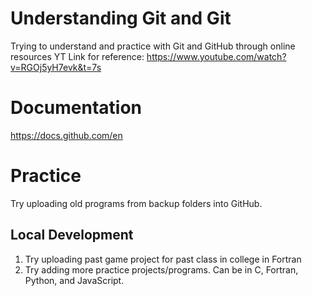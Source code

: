 # Understanding Git and Git
Trying to understand and practice with Git and GitHub through online resources
YT Link for reference: https://www.youtube.com/watch?v=RGOj5yH7evk&t=7s

# Documentation
https://docs.github.com/en

# Practice
Try uploading old programs from backup folders into GitHub. 

## Local Development

1. Try uploading past game project for past class in college in Fortran
2. Try adding more practice projects/programs. Can be in C, Fortran, Python, and JavaScript.